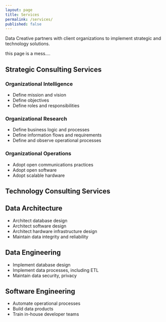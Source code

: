 ```yaml
---
layout: page
title: Services
permalink: /services/
published: false
---
```


Data Creative partners with client organizations to implement
 strategic and technology solutions.


this page is a mess....




## Strategic Consulting Services

### Organizational Intelligence

 + Define mission and vision
 + Define objectives
 + Define roles and responsibilities

### Organizational Research

 + Define business logic and processes
 + Define information flows and requirements
 + Define and observe operational processes







### Organizational Operations

 + Adopt open communications practices
 + Adopt open software
 + Adopt scalable hardware








## Technology Consulting Services

## Data Architecture

 + Architect database design
 + Architect software design
 + Architect hardware infrastructure design
 + Maintain data integrity and reliability

## Data Engineering

 + Implement database design
 + Implement data processes, including ETL
 + Maintain data security, privacy

## Software Engineering

 + Automate operational processes
 + Build data products
 + Train in-house developer teams

